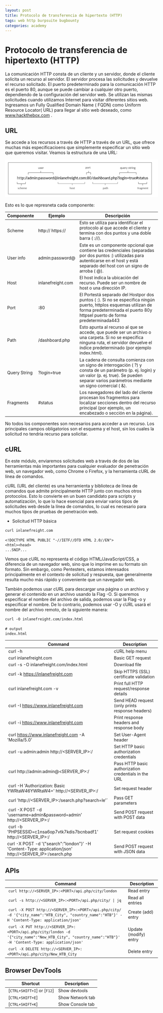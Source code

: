 ```yaml
---
layout: post
title: Protocolo de transferencia de hipertexto (HTTP)
tags: web http burpsuite bugbounty
categories: academy 
---
```


# Protocolo de transferencia de hipertexto (HTTP)

La comunicación HTTP consta de un cliente y un servidor, donde el cliente solicita un recurso al servidor. El servidor procesa las solicitudes y devuelve el recurso solicitado. El puerto predeterminado para la comunicación HTTP es el puerto 80, aunque se puede cambiar a cualquier otro puerto, dependiendo de la configuración del servidor web. Se utilizan las mismas solicitudes cuando utilizamos Internet para visitar diferentes sitios web. Ingresamos un Fully Qualified Domain Name ( FQDN) como Uniform Resource Locator( URL) para llegar al sitio web deseado, como www.hackthebox.com .


## URL

Se accede a los recursos a través de HTTP a través de un URL, que ofrece muchas más especificacioens que simplemente especificar un sitio web que queremos visitar. Veamos la estructura de una URL:

![](/assets/03/00.png)

Esto es lo que represneta cada componente:

| Componente | Ejemplo | Descripción |
| -----------|---------|-------------|
| Scheme | http:// https:// | Esto se utiliza para identificar el protocolo al que accede el cliente y termina con dos puntos y una doble barra ( ://). |
| User info | admin:password@ | Este es un componente opcional que contiene las credenciales (separadas por dos puntos :) utilizadas para autenticarse en el host y está separado del host con un signo de arroba ( @). |
| Host | inlanefreight.com | El host indica la ubicación del recurso. Puede ser un nombre de host o una dirección IP. |
| Port | :80 | El Portestá separado del Hostpor dos puntos ( :). Si no se especifica ningún puerto, httplos esquemas utilizan de forma predeterminada el puerto 80y httpsel puerto de forma predeterminada443 |
| Path | /dashboard.php | Esto apunta al recurso al que se accede, que puede ser un archivo o una carpeta. Si no se especifica ninguna ruta, el servidor devuelve el índice predeterminado (por ejemplo index.html). |
| Query String | ?login=true | La cadena de consulta comienza con un signo de interrogación ( ?) y consta de un parámetro (p. ej. login) y un valor (p. ej. true). Se pueden separar varios parámetros mediante un signo comercial ( &). |
| Fragments | #status | Los navegadores del lado del cliente procesan los fragmentos para localizar secciones dentro del recurso principal (por ejemplo, un encabezado o sección en la página). |

No todos los componentes son necesarios para acceder a un recurso. Los principales campos obligatorios son el esquema y el host, sin los cuales la solicitud no tendría recurso para solicitar.

## cURL

En este módulo, enviaremos solicitudes web a través de dos de las herramientas más importantes para cualquier evaluador de penetración web, un navegador web, como Chrome o Firefox, y la herramienta cURL de línea de comandos.

cURL (URL del cliente) es una herramienta y biblioteca de línea de comandos que admite principalmente HTTP junto con muchos otros protocolos. Esto lo convierte en un buen candidato para scripts y automatización, lo que lo hace esencial para enviar varios tipos de solicitudes web desde la línea de comandos, lo cual es necesario para muchos tipos de pruebas de penetración web.

- Solicitud HTTP básica

~~~ curl
curl inlanefreight.com

<!DOCTYPE HTML PUBLIC "-//IETF//DTD HTML 2.0//EN">
<html><head>
...SNIP...
~~~

Vemos que cURL no representa el código HTML/JavaScript/CSS, a diferencia de un navegador web, sino que lo imprime en su formato sin formato. Sin embargo, como Pentesters, estamos interesados ​​principalmente en el contexto de solicitud y respuesta, que generalmente resulta mucho más rápido y conveniente que un navegador web.

También podemos usar cURL para descargar una página o un archivo y generar el contenido en un archivo usando la Flag -O. Si queremos especificar el nombre del archivo de salida, podemos usar la Flag -o y especificar el nombre. De lo contrario, podemos usar -O y cURL usará el nombre del archivo remoto, de la siguiente manera:

~~~ curl
curl -O inlanefreight.com/index.html

# output
index.html
~~~


| **Command** | **Description** |
| --------------|-------------------|
| curl -h | cURL help menu |
| curl inlanefreight.com | Basic GET request |
| curl -s -O inlanefreight.com/index.html | Download file |
| curl -k https://inlanefreight.com | Skip HTTPS (SSL) certificate validation |
| curl inlanefreight.com -v | Print full HTTP request/response details |
| curl -I https://www.inlanefreight.com | Send HEAD request (only prints response headers) |
| curl -i https://www.inlanefreight.com | Print response headers and response body |
| curl https://www.inlanefreight.com -A 'Mozilla/5.0' | Set User-Agent header |
| curl -u admin:admin http://<SERVER_IP>:<PORT>/ | Set HTTP basic authorization credentials |
| curl  http://admin:admin@<SERVER_IP>:<PORT>/ | Pass HTTP basic authorization credentials in the URL |
| curl -H 'Authorization: Basic YWRtaW46YWRtaW4=' http://<SERVER_IP>:<PORT>/ | Set request header |
| curl 'http://<SERVER_IP>:<PORT>/search.php?search=le'` | Pass GET parameters |
| curl -X POST -d 'username=admin&password=admin' http://<SERVER_IP>:<PORT>/ | Send POST request with POST data |
| curl -b 'PHPSESSID=c1nsa6op7vtk7kdis7bcnbadf1' http://<SERVER_IP>:<PORT>/ | Set request cookies |
|curl -X POST -d '{"search":"london"}' -H 'Content-Type: application/json' http://<SERVER_IP>:<PORT>/search.php | Send POST request with JSON data |

## APIs
| **Command** | **Description** |
|--------------|----------------|
| `curl http://<SERVER_IP>:<PORT>/api.php/city/london` | Read entry |
| `curl -s http://<SERVER_IP>:<PORT>/api.php/city/ \| jq` | Read all entries |
| `curl -X POST http://<SERVER_IP>:<PORT>/api.php/city/ -d '{"city_name":"HTB_City", "country_name":"HTB"}' -H 'Content-Type: application/json'` | Create (add) entry |
| `curl -X PUT http://<SERVER_IP>:<PORT>/api.php/city/london -d '{"city_name":"New_HTB_City", "country_name":"HTB"}' -H 'Content-Type: application/json'` | Update (modify) entry |
| `curl -X DELETE http://<SERVER_IP>:<PORT>/api.php/city/New_HTB_City` | Delete entry |

## Browser DevTools

| **Shortcut** | **Description** |
| --------------|-------------------|
| [`CTRL+SHIFT+I`] or [`F12`] | Show devtools |
| [`CTRL+SHIFT+E`] | Show Network tab |
| [`CTRL+SHIFT+K`] | Show Console tab |